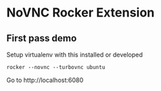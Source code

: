 # NoVNC Rocker Extension


## First pass demo 

Setup virtualenv with this installed or developed

`rocker --novnc --turbovnc ubuntu`

Go to http://localhost:6080
